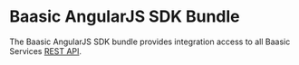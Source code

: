 # Baasic AngularJS SDK Bundle

The Baasic AngularJS SDK bundle provides integration access to all Baasic Services [REST API](https://api.baasic.com). 

